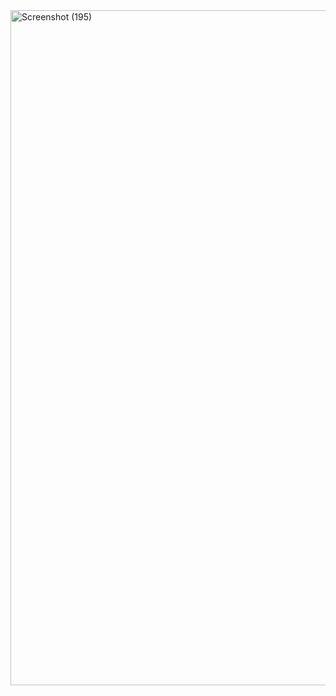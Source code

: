 <img width="1920" height="1080" alt="Screenshot (195)" src="https://github.com/user-attachments/assets/d06fe04b-ec49-4eb4-83e1-0692dfedbd46" />
